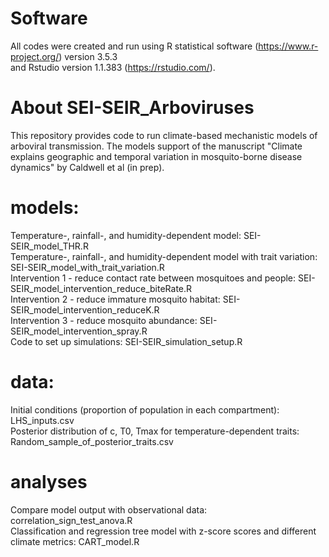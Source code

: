 # Software
All codes were created and run using R statistical software (https://www.r-project.org/) version 3.5.3  <br />
and Rstudio version 1.1.383 (https://rstudio.com/).

# About SEI-SEIR_Arboviruses
This repository provides code to run climate-based mechanistic models of arboviral transmission. The models support of the manuscript "Climate explains geographic and temporal variation in mosquito-borne disease dynamics" by Caldwell et al (in prep). 

# models:
Temperature-, rainfall-, and humidity-dependent model: SEI-SEIR_model_THR.R <br />
Temperature-, rainfall-, and humidity-dependent model with trait variation: SEI-SEIR_model_with_trait_variation.R <br />
Intervention 1 - reduce contact rate between mosquitoes and people: SEI-SEIR_model_intervention_reduce_biteRate.R <br />
Intervention 2 - reduce immature mosquito habitat: SEI-SEIR_model_intervention_reduceK.R <br />
Intervention 3 - reduce mosquito abundance: SEI-SEIR_model_intervention_spray.R <br />
Code to set up simulations: SEI-SEIR_simulation_setup.R <br />

# data:
Initial conditions (proportion of population in each compartment): LHS_inputs.csv <br />
Posterior distribution of c, T0, Tmax for temperature-dependent traits: Random_sample_of_posterior_traits.csv 

# analyses 
Compare model output with observational data: correlation_sign_test_anova.R <br />
Classification and regression tree model with z-score scores and different climate metrics: CART_model.R 
